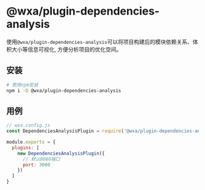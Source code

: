 # @wxa/plugin-dependencies-analysis

使用`@wxa/plugin-dependencies-analysis`可以将项目构建后的模块依赖关系、体积大小等信息可视化, 方便分析项目的优化空间。

## 安装
``` bash
# 使用npm安装
npm i -D @wxa/plugin-dependencies-analysis
```

## 用例
```javascript
// wxa.config.js
const DependenciesAnalysisPlugin = require('@wxa/plugin-dependencies-analysis').DependenciesAnalysisPlugin;

module.exports = {
  plugins: [
    new DependenciesAnalysisPlugin({ 
      // 默认8080端口
      port: 3000 
    })
  ]
}
```